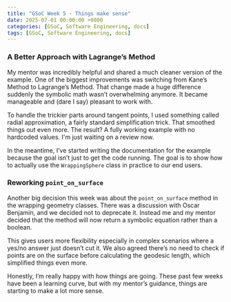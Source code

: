 ```yaml
---
title: "GSoC Week 5 - Things make sense"
date: 2025-07-01 00:00:00 +0800
categories: [GSoC, Software Engineering, docs]
tags: [GSoC, Software Engineering, docs]
---
```



### A Better Approach with Lagrange’s Method
My mentor was incredibly helpful and shared a much cleaner version of the example. One of the biggest improvements was switching from Kane’s Method to Lagrange’s Method. That change made a huge difference suddenly the symbolic math wasn’t overwhelming anymore. It became manageable and (dare I say) pleasant to work with.

To handle the trickier parts around tangent points, I used something called radial approximation, a fairly standard simplification trick. That smoothed things out even more. The result? A fully working example with no hardcoded values. I'm just waiting on a review now.

In the meantime, I’ve started writing the documentation for the example because the goal isn’t just to get the code running. The goal is to show how to actually use the ``WrappingSphere`` class in practice to our end users.

### Reworking ``point_on_surface``
Another big decision this week was about the ``point_on_surface`` method in the wrapping geometry classes. There was a discussion with Oscar Benjamin, and we decided not to deprecate it. Instead me and my mentor decided that the method will now return a symbolic equation rather than a boolean.

This gives users more flexibility especially in complex scenarios where a yes/no answer just doesn’t cut it. We also agreed there’s no need to check if points are on the surface before calculating the geodesic length, which simplified things even more.

Honestly, I’m really happy with how things are going. These past few weeks have been a learning curve, but with my mentor’s guidance, things are starting to make a lot more sense.
